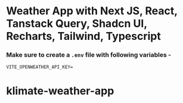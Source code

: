 # Weather App with Next JS, React, Tanstack Query, Shadcn UI, Recharts, Tailwind, Typescript

### Make sure to create a `.env` file with following variables -

```
VITE_OPENWEATHER_API_KEY=
```
# klimate-weather-app
